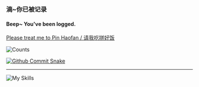 ### 滴~你已被记录
#### Beep~ You've been logged.

[Please treat me to Pin Haofan / 请我吃拼好饭](https://afdian.com/a/Me0wo)

![Counts](https://count.getloli.com/@Sn0wo2?name=Sn0wo2&theme=moebooru-h&padding=5&offset=0&align=top&scale=1&pixelated=0&darkmode=auto)

[![Github Commit Snake](https://raw.githubusercontent.com/Sn0wo2/Sn0wo2/refs/heads/output/github-contribution-grid-snake.svg)](##)

---

![My Skills](https://skillicons.dev/icons?i=cloudflare,discord,bots,gcp,git,github,githubactions,gmail,go,gradle,html,idea,java,linux,md,maven,mongodb,mysql,nginx,nodejs,npm,postman,pycharm,py,redis,spring,twitter,vscode,vue,webstorm,windows)
